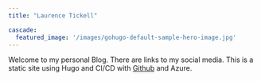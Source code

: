```yaml
---
title: "Laurence Tickell"

cascade:
  featured_image: '/images/gohugo-default-sample-hero-image.jpg'
---
```

Welcome to my personal Blog.
There are links to my social media. 
This is a static site using Hugo and CI/CD with [Github](https://github.com/lazmac3) and Azure.
